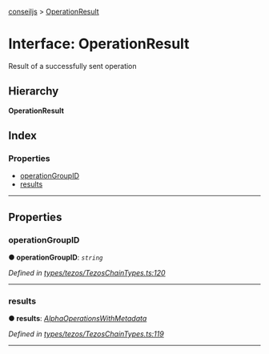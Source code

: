 [conseiljs](../README.md) > [OperationResult](../interfaces/operationresult.md)

# Interface: OperationResult

Result of a successfully sent operation

## Hierarchy

**OperationResult**

## Index

### Properties

* [operationGroupID](operationresult.md#operationgroupid)
* [results](operationresult.md#results)

---

## Properties

<a id="operationgroupid"></a>

###  operationGroupID

**● operationGroupID**: *`string`*

*Defined in [types/tezos/TezosChainTypes.ts:120](https://github.com/Cryptonomic/ConseilJS/blob/b4f6349/src/types/tezos/TezosChainTypes.ts#L120)*

___
<a id="results"></a>

###  results

**● results**: *[AlphaOperationsWithMetadata](alphaoperationswithmetadata.md)*

*Defined in [types/tezos/TezosChainTypes.ts:119](https://github.com/Cryptonomic/ConseilJS/blob/b4f6349/src/types/tezos/TezosChainTypes.ts#L119)*

___

